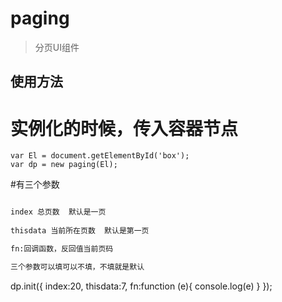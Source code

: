 # paging

>  分页UI组件

## 使用方法

# 实例化的时候，传入容器节点

```
var El = document.getElementById('box');
var dp = new paging(El);
```

#有三个参数

``` bash

index 总页数  默认是一页
            
thisdata 当前所在页数  默认是第一页

fn:回调函数，反回值当前页码

三个参数可以填可以不填，不填就是默认

```
dp.init({
    index:20,
    thisdata:7,
    fn:function (e){
        console.log(e)
    }
});
```

